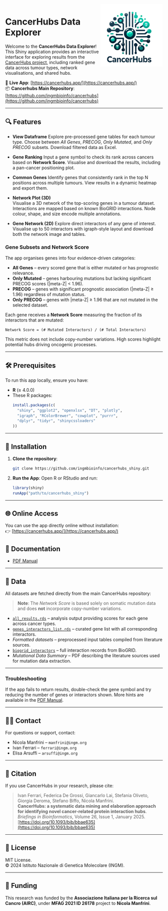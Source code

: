 <img src="www/cancerhubs_logo.png" align="right" alt="CancerHubs Logo" width="200" />

# CancerHubs Data Explorer

Welcome to the **CancerHubs Data Explorer**!  
This Shiny application provides an interactive interface for exploring results from the [CancerHubs project](https://github.com/ingmbioinfo/cancerhubs), including ranked gene data across tumour types, network visualisations, and shared hubs.

🧪 **Live App**: [https://cancerhubs.app/](https://cancerhubs.app/)  
📦 **Cancerhubs Main Repository**: [https://github.com/ingmbioinfo/cancerhubs](https://github.com/ingmbioinfo/cancerhubs)

---

## 🔍 Features

- **View Dataframe**
  Explore pre-processed gene tables for each tumour type. Choose between _All Genes_, _PRECOG_, _Only Mutated_, and _Only PRECOG_ subsets. Download filtered data as Excel.

- **Gene Ranking**
  Input a gene symbol to check its rank across cancers based on **Network Score**. Visualise and download the results, including a pan-cancer positioning plot.

- **Common Genes**
  Identify genes that consistently rank in the top N positions across multiple tumours. View results in a dynamic heatmap and export them.

- **Network Plot (3D)**  
  Visualise a 3D network of the top-scoring genes in a tumour dataset. Interactions are mapped based on known BioGRID interactions. Node colour, shape, and size encode multiple annotations.

- **Gene Network (2D)**
  Explore direct interactors of any gene of interest. Visualise up to 50 interactors with igraph-style layout and download both the network image and tables.

### Gene Subsets and Network Score

The app organises genes into four evidence-driven categories:

- **All Genes** – every scored gene that is either mutated or has prognostic relevance.
- **Only Mutated** – genes harbouring mutations but lacking significant PRECOG scores (|meta-Z| < 1.96).
- **PRECOG** – genes with significant prognostic association (|meta-Z| ≥ 1.96) regardless of mutation status.
- **Only PRECOG** – genes with |meta-Z| ≥ 1.96 that are not mutated in the selected dataset.

Each gene receives a **Network Score** measuring the fraction of its interactors that are mutated:

```
Network Score = (# Mutated Interactors) / (# Total Interactors)
```

This metric does not include copy-number variations. High scores highlight potential hubs driving oncogenic processes.

---

## 🛠️ Prerequisites

To run this app locally, ensure you have:

- **R** (≥ 4.0.0)
- These R packages:
  ```r
  install.packages(c(
    "shiny", "ggplot2", "openxlsx", "DT", "plotly",
    "igraph", "RColorBrewer", "cowplot", "purrr",
    "dplyr", "tidyr", "shinycssloaders"
  ))
  ```

---

## 💾 Installation

1. **Clone the repository**:
   ```bash
   git clone https://github.com/ingmbioinfo/cancerhubs_shiny.git
   ```

2. **Run the App**:
   Open R or RStudio and run:
   ```r
   library(shiny)
   runApp("path/to/cancerhubs_shiny")
   ```

---

## 🌐 Online Access

You can use the app directly online without installation:  
👉 [https://cancerhubs.app/](https://cancerhubs.app/)

## 📑 Documentation
- [PDF Manual](USER_MANUAL.pdf)

---

## 🧬 Data

All datasets are fetched directly from the main CancerHubs repository:

> **Note**: The *Network Score* is based solely on somatic mutation data and does **not** incorporate copy-number variations.

- [`all_results.rds`](https://github.com/ingmbioinfo/cancerhubs/blob/main/result/all_results.rds) – analysis output providing scores for each gene across cancer types.
- [`genes_interactors_list.rds`](https://github.com/ingmbioinfo/cancerhubs/blob/main/result/genes_interactors_list.rds) – curated gene list with all corresponding interactors.
- *Formatted datasets* – preprocessed input tables compiled from literature sources.
- [`biogrid_interactors`](https://github.com/ingmbioinfo/cancerhubs/blob/main/data/biogrid_interactors) – full interaction records from BioGRID.
- *Mutational Data Summary* – PDF describing the literature sources used for mutation data extraction.

---

### Troubleshooting

If the app fails to return results, double-check the gene symbol and try reducing the number of genes or interactors shown. More hints are available in the [PDF Manual](USER_MANUAL.pdf).

---

## 🙋‍♀️ Contact

For questions or support, contact:

- Nicola Manfrini – `manfrini@ingm.org`
- Ivan Ferrari – `ferrari@ingm.org`
- Elisa Arsuffi – `arsuffi@ingm.org`

---

## 📖 Citation

If you use CancerHubs in your research, please cite:

> Ivan Ferrari, Federica De Grossi, Giancarlo Lai, Stefania Oliveto, Giorgia Deroma, Stefano Biffo, Nicola Manfrini.  
> **CancerHubs: a systematic data mining and elaboration approach for identifying novel cancer-related protein interaction hubs**.  
> _Briefings in Bioinformatics_, Volume 26, Issue 1, January 2025.  
> [https://doi.org/10.1093/bib/bbae635](https://doi.org/10.1093/bib/bbae635)

---

## 📜 License

MIT License.  
© 2024 Istituto Nazionale di Genetica Molecolare (INGM).

---

## 💸 Funding

This research was funded by the **Associazione Italiana per la Ricerca sul Cancro (AIRC)**, under **MFAG 2021 ID 26178** project to **Nicola Manfrini**.
